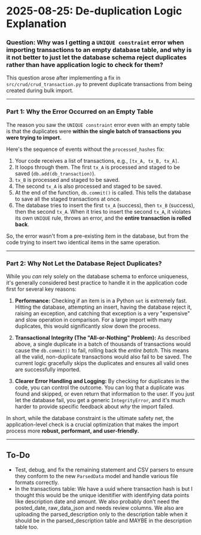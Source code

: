# 2025-08-25: De-duplication Logic Explanation

### Question: Why was I getting a `UNIQUE constraint` error when importing transactions to an empty database table, and why is it not better to just let the database schema reject duplicates rather than have application logic to check for them?

This question arose after implementing a fix in `src/crud/crud_transaction.py` to prevent duplicate transactions from being created during bulk import.

---

### Part 1: Why the Error Occurred on an Empty Table

The reason you saw the `UNIQUE constraint` error even with an empty table is that the duplicates were **within the single batch of transactions you were trying to import.**

Here's the sequence of events without the `processed_hashes` fix:

1.  Your code receives a list of transactions, e.g., `[tx_A, tx_B, tx_A]`.
2.  It loops through them. The first `tx_A` is processed and staged to be saved (`db.add(db_transaction)`).
3.  `tx_B` is processed and staged to be saved.
4.  The second `tx_A` is also processed and staged to be saved.
5.  At the end of the function, `db.commit()` is called. This tells the database to save all the staged transactions at once.
6.  The database tries to insert the first `tx_A` (success), then `tx_B` (success), then the second `tx_A`. When it tries to insert the second `tx_A`, it violates its own `UNIQUE` rule, throws an error, and the **entire transaction is rolled back**.

So, the error wasn't from a pre-existing item in the database, but from the code trying to insert two identical items in the same operation.

---

### Part 2: Why Not Let the Database Reject Duplicates?

While you *can* rely solely on the database schema to enforce uniqueness, it's generally considered best practice to handle it in the application code first for several key reasons:

1.  **Performance:** Checking if an item is in a Python `set` is extremely fast. Hitting the database, attempting an insert, having the database reject it, raising an exception, and catching that exception is a very "expensive" and slow operation in comparison. For a large import with many duplicates, this would significantly slow down the process.

2.  **Transactional Integrity (The "All-or-Nothing" Problem):** As described above, a single duplicate in a batch of thousands of transactions would cause the `db.commit()` to fail, rolling back the *entire batch*. This means all the valid, non-duplicate transactions would also fail to be saved. The current logic gracefully skips the duplicates and ensures all valid ones are successfully imported.

3.  **Clearer Error Handling and Logging:** By checking for duplicates in the code, you can control the outcome. You can log that a duplicate was found and skipped, or even return that information to the user. If you just let the database fail, you get a generic `IntegrityError`, and it's much harder to provide specific feedback about *why* the import failed.

In short, while the database constraint is the ultimate safety net, the application-level check is a crucial optimization that makes the import process more **robust, performant, and user-friendly.**

---

## To-Do

- Test, debug, and fix the remaining statement and CSV parsers to ensure they conform to the new `ParsedData` model and handle various file formats correctly.
- In the transactions table: We have a uuid where transaction hash is but I thought this would be the unique idenitifier with identifying data points like description date and amount. We also probably don't need the posted_date, raw_data_json and needs review columns. We also are uploading the parsed_description only to the description table when it should be in the parsed_description table and MAYBE in the description table too. 
